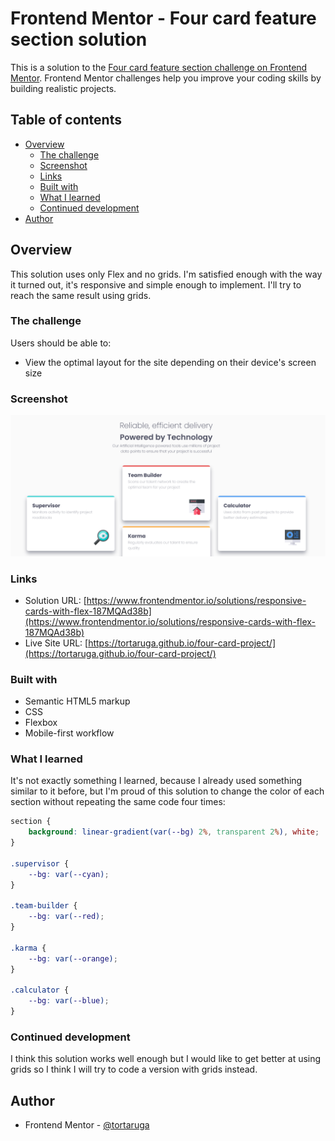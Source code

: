 # Frontend Mentor - Four card feature section solution

This is a solution to the [Four card feature section challenge on Frontend Mentor](https://www.frontendmentor.io/challenges/four-card-feature-section-weK1eFYK). Frontend Mentor challenges help you improve your coding skills by building realistic projects. 

## Table of contents

- [Overview](#overview)
  - [The challenge](#the-challenge)
  - [Screenshot](#screenshot)
  - [Links](#links)
  - [Built with](#built-with)
  - [What I learned](#what-i-learned)
  - [Continued development](#continued-development)
- [Author](#author)

## Overview

This solution uses only Flex and no grids. I'm satisfied enough with the way it turned out, it's responsive and simple enough to implement. I'll try to reach the same result using grids.

### The challenge

Users should be able to:

- View the optimal layout for the site depending on their device's screen size

### Screenshot

![](./images/Screenshot%202024-06-13%20at%2018-04-30%20Frontend%20Mentor%20Four%20card%20feature%20section.png)

### Links

- Solution URL: [https://www.frontendmentor.io/solutions/responsive-cards-with-flex-187MQAd38b](https://www.frontendmentor.io/solutions/responsive-cards-with-flex-187MQAd38b)
- Live Site URL: [https://tortaruga.github.io/four-card-project/](https://tortaruga.github.io/four-card-project/)

### Built with

- Semantic HTML5 markup
- CSS 
- Flexbox
- Mobile-first workflow

### What I learned

It's not exactly something I learned, because I already used something similar to it before, but I'm proud of this solution to change the color of each section without repeating the same code four times:

```css
section {
    background: linear-gradient(var(--bg) 2%, transparent 2%), white;
}

.supervisor {
    --bg: var(--cyan);
}

.team-builder {
    --bg: var(--red);
}

.karma {
    --bg: var(--orange);
}

.calculator {
    --bg: var(--blue);
}

```
### Continued development

I think this solution works well enough but I would like to get better at using grids so I think I will try to code a version with grids instead. 

## Author

- Frontend Mentor - [@tortaruga](https://www.frontendmentor.io/profile/tortaruga)
